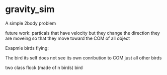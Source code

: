 # gravity_sim
A simple 2body problem

future work:
particals that have velocity
but they change the direction they are moveing so that they move toward the COM of all object

Exapmle birds flying:

   The bird its self does not see its own conribution to COM just all other birds

two class 
   flock (made of n birds)
   bird
